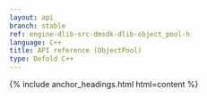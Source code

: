 ```yaml
---
layout: api
branch: stable
ref: engine-dlib-src-dmsdk-dlib-object_pool-h
language: C++
title: API reference (ObjectPool)
type: Defold C++
---
```

{% include anchor_headings.html html=content %}